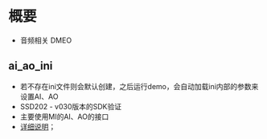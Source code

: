 # 概要
- 音频相关 DMEO

## ai_ao_ini
-  若不存在ini文件则会默认创建，之后运行demo，会自动加载ini内部的参数来设置AI、AO
-  SSD202 - v030版本的SDK验证
-  主要使用MI的AI、AO的接口
-   [详细说明](./ai_ao_ini/README.md)；
